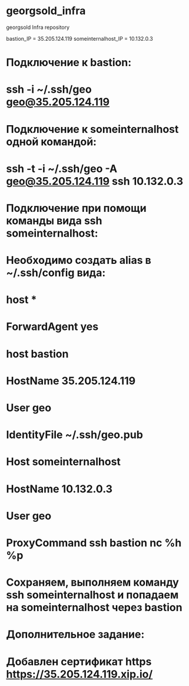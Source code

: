 # georgsold_infra
georgsold Infra repository

bastion_IP = 35.205.124.119
someinternalhost_IP = 10.132.0.3

# Подключение к bastion:

# ssh -i ~/.ssh/geo geo@35.205.124.119

# Подключение к someinternalhost одной командой:

# ssh -t -i ~/.ssh/geo -A geo@35.205.124.119 ssh 10.132.0.3

# Подключение при помощи команды вида ssh someinternalhost:
# Необходимо создать alias в ~/.ssh/config вида:

# host *
# ForwardAgent yes

# host bastion
# HostName 35.205.124.119
# User geo
# IdentityFile ~/.ssh/geo.pub

# Host someinternalhost
# HostName 10.132.0.3
# User geo
# ProxyCommand ssh bastion nc %h %p

# Сохраняем, выполняем команду ssh someinternalhost и попадаем на someinternalhost через  bastion

# Дополнительное задание:
# Добавлен сертификат https https://35.205.124.119.xip.io/